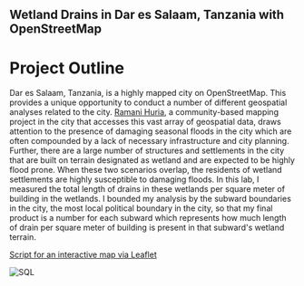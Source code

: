## Wetland Drains in Dar es Salaam, Tanzania with OpenStreetMap

# Project Outline
Dar es Salaam, Tanzania, is a highly mapped city on OpenStreetMap. This provides a unique opportunity to conduct a number of different geospatial analyses related to the city. [Ramani Huria](http://ramanihuria.org/), a community-based mapping project in the city that accesses this vast array of geospatial data, draws attention to the presence of damaging seasonal floods in the city which are often compounded by a lack of necessary infrastructure and city planning. Further, there are a large number of structures and settlements in the city that are built on terrain designated as wetland and are expected to be highly flood prone. When these two scenarios overlap, the residents of wetland settlements are highly susceptible to damaging floods. In this lab, I measured the total length of drains in these wetlands per square meter of building in the wetlands. I bounded my analysis by the subward boundaries in the city, the most local political boundary in the city, so that my final product is a number for each subward which represents how much length of drain per square meter of building is present in that subward's wetland terrain. 


[Script for an interactive map via Leaflet](https://github.com/Ian8VT/Ian8VT.github.io/blob/master/dsmmap/dsmmap/index.html)



![SQL](https://github.com/Ian8VT/Ian8VT.github.io/blob/master/process.png)

